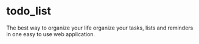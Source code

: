 # todo_list
The best way to organize your life​​ organize your tasks, lists and reminders in one easy to use web application.
